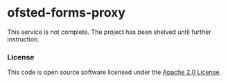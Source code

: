 # ofsted-forms-proxy

This service is not complete. The project has been shelved until further instruction.

### License

This code is open source software licensed under the [Apache 2.0 License]("http://www.apache.org/licenses/LICENSE-2.0.html").
